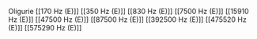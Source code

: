 Oligurie
[[170 Hz (E)]]
[[350 Hz (E)]]
[[830 Hz (E)]]
[[7500 Hz (E)]]
[[15910 Hz (E)]]
[[47500 Hz (E)]]
[[87500 Hz (E)]]
[[392500 Hz (E)]]
[[475520 Hz (E)]]
[[575290 Hz (E)]]